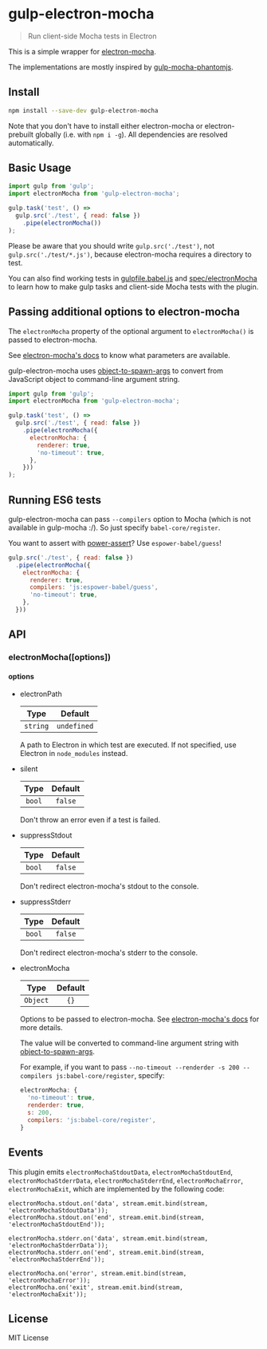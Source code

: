 # gulp-electron-mocha
> Run client-side Mocha tests in Electron

This is a simple wrapper for [electron-mocha](https://github.com/jprichardson/electron-mocha).

The implementations are mostly inspired by [gulp-mocha-phantomjs](https://github.com/mrhooray/gulp-mocha-phantomjs).


## Install

```sh
npm install --save-dev gulp-electron-mocha
```

Note that you don't have to install either electron-mocha or electron-prebuilt globally (i.e. with `npm i -g`).
All dependencies are resolved automatically.


## Basic Usage

```javascript
import gulp from 'gulp';
import electronMocha from 'gulp-electron-mocha';

gulp.task('test', () =>
  gulp.src('./test', { read: false })
    .pipe(electronMocha())
);
```

Please be aware that you should write `gulp.src('./test')`, not `gulp.src('./test/*.js')`,
because electron-mocha requires a directory to test.

You can also find working tests in [gulpfile.babel.js](https://github.com/nodaguti/gulp-electron-mocha/blob/master/gulpfile.babel.js)
and [spec/electronMocha](https://github.com/nodaguti/gulp-electron-mocha/tree/master/spec/electronMocha)
to learn how to make gulp tasks and client-side Mocha tests with the plugin.


## Passing additional options to electron-mocha

The `electronMocha` property of the optional argument to `electronMocha()`
is passed to electron-mocha.

See [electron-mocha's docs](https://github.com/jprichardson/electron-mocha#run-tests)
to know what parameters are available.

gulp-electron-mocha uses [object-to-spawn-args](https://github.com/75lb/object-to-spawn-args)
to convert from JavaScript object to command-line argument string.

```javascript
import gulp from 'gulp';
import electronMocha from 'gulp-electron-mocha';

gulp.task('test', () =>
  gulp.src('./test', { read: false })
    .pipe(electronMocha({
      electronMocha: {
        renderer: true,
        'no-timeout': true,
      },
    }))
);
```


## Running ES6 tests

gulp-electron-mocha can pass `--compilers` option to Mocha (which is not available in gulp-mocha :/).
So just specify `babel-core/register`.

You want to assert with [power-assert](https://github.com/power-assert-js/power-assert)?
Use `espower-babel/guess`!

```javascript
gulp.src('./test', { read: false })
  .pipe(electronMocha({
    electronMocha: {
      renderer: true,
      compilers: 'js:espower-babel/guess',
      'no-timeout': true,
    },
  }))
```


## API

### electronMocha([options])
#### options

- electronPath

  | Type | Default |
  |:----:|:----:|
  | `string` | `undefined` |

  A path to Electron in which test are executed.
  If not specified, use Electron in `node_modules` instead.

- silent

  | Type | Default |
  |:----:|:----:|
  | `bool` | `false` |

  Don't throw an error even if a test is failed.

- suppressStdout

  | Type | Default |
  |:----:|:----:|
  | `bool` | `false` |

  Don't redirect electron-mocha's stdout to the console.

- suppressStderr

  | Type | Default |
  |:----:|:----:|
  | `bool` | `false` |

  Don't redirect electron-mocha's stderr to the console.

- electronMocha

  | Type | Default |
  |:----:|:----:|
  | `Object` | `{}` |

  Options to be passed to electron-mocha.
  See [electron-mocha's docs](https://github.com/jprichardson/electron-mocha#run-tests)
  for more details.

  The value will be converted to command-line argument string with
  [object-to-spawn-args](https://github.com/75lb/object-to-spawn-args).

  For example, if you want to pass `--no-timeout --renderder -s 200 --compilers js:babel-core/register`,
  specify:

  ```javascript
  electronMocha: {
    'no-timeout': true,
    renderder: true,
    s: 200,
    compilers: 'js:babel-core/register',
  }
  ```


## Events

This plugin emits `electronMochaStdoutData`, `electronMochaStdoutEnd`, `electronMochaStderrData`,
`electronMochaStderrEnd`, `electronMochaError`, `electronMochaExit`,
which are implemented by the following code:

```
electronMocha.stdout.on('data', stream.emit.bind(stream, 'electronMochaStdoutData'));
electronMocha.stdout.on('end', stream.emit.bind(stream, 'electronMochaStdoutEnd'));

electronMocha.stderr.on('data', stream.emit.bind(stream, 'electronMochaStderrData'));
electronMocha.stderr.on('end', stream.emit.bind(stream, 'electronMochaStderrEnd'));

electronMocha.on('error', stream.emit.bind(stream, 'electronMochaError'));
electronMocha.on('exit', stream.emit.bind(stream, 'electronMochaExit'));
```

## License

MIT License
